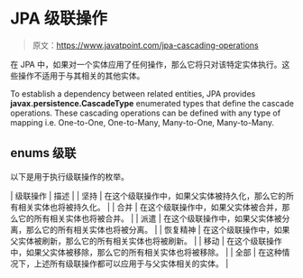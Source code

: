 # JPA 级联操作

> 原文：<https://www.javatpoint.com/jpa-cascading-operations>

在 JPA 中，如果对一个实体应用了任何操作，那么它将只对该特定实体执行。这些操作不适用于与其相关的其他实体。

To establish a dependency between related entities, JPA provides **javax.persistence.CascadeType** enumerated types that define the cascade operations. These cascading operations can be defined with any type of mapping i.e. One-to-One, One-to-Many, Many-to-One, Many-to-Many.

## enums 级联

以下是用于执行级联操作的枚举。

| 级联操作 | 描述 |
| 坚持 | 在这个级联操作中，如果父实体被持久化，那么它的所有相关实体也将被持久化。 |
| 合并 | 在这个级联操作中，如果父实体被合并，那么它的所有相关实体也将被合并。 |
| 派遣 | 在这个级联操作中，如果父实体被分离，那么它的所有相关实体也将被分离。 |
| 恢复精神 | 在这个级联操作中，如果父实体被刷新，那么它的所有相关实体也将被刷新。 |
| 移动 | 在这个级联操作中，如果父实体被移除，那么它的所有相关实体也将被移除。 |
| 全部 | 在这种情况下，上述所有级联操作都可以应用于与父实体相关的实体。 |